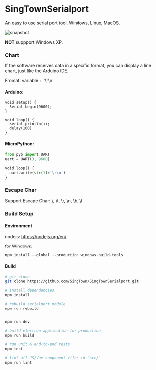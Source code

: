 # SingTownSerialport

An easy to use serial port tool. Windows, Linux, MacOS.

![snapshot](https://github.com/singtown/singtownserialport/raw/master/static/snapshot.png)

**NOT** suppport Windows XP.

### Chart

If the software receives data in a specific format, you can display a line chart, just like the Arduino IDE.

Fromat: variable + '\r\n'

#### Arduino:
```Arduino
void setup() {
  Serial.begin(9600);
}
 
void loop() {
  Serial.println(1);
  delay(100)
}
```

#### MicroPython:
```python
from pyb import UART
uart = UART(3, 9600)
 
void loop() {
  uart.write(str(1)+'\r\n')
}
```

### Escape Char

Support Escape Char: \\, \t, \r, \n, \b, \f

### Build Setup

#### Environment

nodejs: https://nodejs.org/en/

for Windows:
```
npm install --global --production windows-build-tools
```

#### Build
``` bash
# git clone
git clone https://github.com/SingTown/SingTownSerialport.git

# install dependencies
npm install

# rebuild serialport module
npm run rebuild


npm run dev

# build electron application for production
npm run build

# run unit & end-to-end tests
npm test

# lint all JS/Vue component files in `src/`
npm run lint

```
